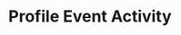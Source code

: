 ---
title: Profile Event Activity
excerpt: >-
  This endpoint returns the activity feed for specified users. The Query API has
  a rate limit of 60 queries per hour and a maximum of 5 concurrent queries.
api:
  file: query-api.json
  operationId: activity-stream-query
deprecated: false
hidden: false
metadata:
  title: ''
  description: ''
  robots: index
next:
  description: ''
---
